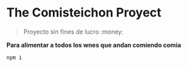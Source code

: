 # The Comisteichon Proyect

> Proyecto sin fines de lucro :money:

**Para alimentar a todos los wnes que andan comiendo comia**

```shell
npm i
```
